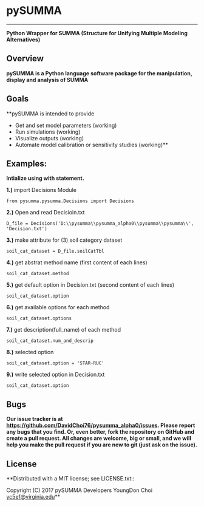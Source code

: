 # pySUMMA
-----
**Python Wrapper for SUMMA (Structure for Unifying Multiple Modeling Alternatives)**

## Overview

**pySUMMA is a Python language software package for the manipulation, display and
  analysis of SUMMA**


## Goals

**pySUMMA is intended to provide

 - Get and set model parameters (working)
 - Run simulations (working)
 - Visualize outputs (working)
 - Automate model calibration or sensitivity studies (working)**

## Examples:

**Intialize using with statement.**  

**1.)**  import Decisions Module

    from pysumma.pysumma.Decisions import Decisions

**2.)**  Open and read Decisioin.txt

    D_file = Decisions('D:\\pysumma\\pysumma_alpha0\\pysumma\\pysumma\\', 'Decision.txt')  

**3.)**  make attribute for (3) soil category dataset  

    soil_cat_dataset = D_file.soilCatTbl

**4.)**  get abstrat method name (first content of each lines)

    soil_cat_dataset.method

**5.)**  get default option in Decision.txt  (second content of each lines)

    soil_cat_dataset.option

**6.)**  get available options for each method

    soil_cat_dataset.options

**7.)**  get description(full_name) of each method

    soil_cat_dataset.num_and_descrip

**8.)**  selected option

    soil_cat_dataset.option = 'STAR-RUC'

**9.)**  write selected option in Decision.txt

    soil_cat_dataset.option

## Bugs
**Our issue tracker is at https://github.com/DavidChoi76/pysumma_alpha0/issues.
  Please report any bugs that you find.  Or, even better, fork the repository on
  GitHub and create a pull request.  All changes are welcome, big or small, and we
  will help you make the pull request if you are new to git
  (just ask on the issue).**

## License
**Distributed with a MIT license; see LICENSE.txt::

   Copyright (C) 2017 pySUMMA Developers
   YoungDon Choi <yc5ef@virginia.edu>**
